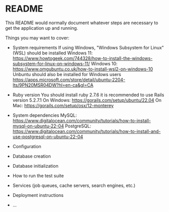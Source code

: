 # README

This README would normally document whatever steps are necessary to get the
application up and running.

Things you may want to cover:

* System requirements
  If using Windows, "Windows Subsystem for Linux" (WSL) should be installed
    Windows 11: https://www.howtogeek.com/744328/how-to-install-the-windows-subsystem-for-linux-on-windows-11/
    Windows 10: https://www.omgubuntu.co.uk/how-to-install-wsl2-on-windows-10
  Unbuntu should also be installed for Windows users
    https://apps.microsoft.com/store/detail/ubuntu-2204-lts/9PN20MSR04DW?hl=en-ca&gl=CA

* Ruby version
  You should install ruby 2.7.6
  it is recommended to use Rails version 5.2.7.1
    On Windows: https://gorails.com/setup/ubuntu/22.04
    On Mac: https://gorails.com/setup/osx/12-monterey

* System dependencies
  MySQL: https://www.digitalocean.com/community/tutorials/how-to-install-mysql-on-ubuntu-22-04
  PostgreSQL: https://www.digitalocean.com/community/tutorials/how-to-install-and-use-postgresql-on-ubuntu-22-04

* Configuration

* Database creation

* Database initialization

* How to run the test suite

* Services (job queues, cache servers, search engines, etc.)

* Deployment instructions

* ...
